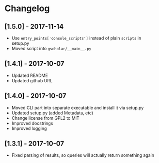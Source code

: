# Changelog

## [1.5.0] - 2017-11-14

* Use `entry_points['console_scripts']` instead of plain `scripts` in setup.py
* Moved script into `gscholar/__main__.py`

## [1.4.1] - 2017-10-07

* Updated README
* Updated github URL

## [1.4.0] - 2017-10-07

* Moved CLI part into separate executable and install it via setup.py
* Updated setup.py (added Metadata, etc)
* Change license from GPL2 to MIT
* Improved docstrings
* Improved logging

## [1.3.1] - 2017-10-07

* Fixed parsing of results, so queries will actually return something again
